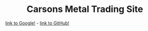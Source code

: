 <h1 align="center">
  Carsons Metal Trading Site
</h1>

[link to Google!](http://google.com) - [link to GitHub!](http://github.com)
